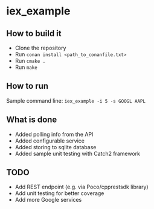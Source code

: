 # iex_example

## How to build it
* Clone the repository
* Run `conan install <path_to_conanfile.txt>`
* Run `cmake .`
* Run `make`

## How to run
Sample command line: `iex_example -i 5 -s GOOGL AAPL`

## What is done
* Added polling info from the API
* Added configurable service
* Added storing to sqlite database
* Added sample unit testing with Catch2 framework

## TODO
* Add REST endpoint (e.g. via Poco/cpprestsdk library)
* Add unit testing for better coverage
* Add more Google services
